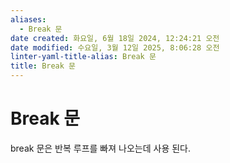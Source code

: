 ```yaml
---
aliases:
  - Break 문
date created: 화요일, 6월 18일 2024, 12:24:21 오전
date modified: 수요일, 3월 12일 2025, 8:06:28 오전
linter-yaml-title-alias: Break 문
title: Break 문
---
```


# Break 문

break 문은 반복 루프를 빠져 나오는데 사용 된다.
